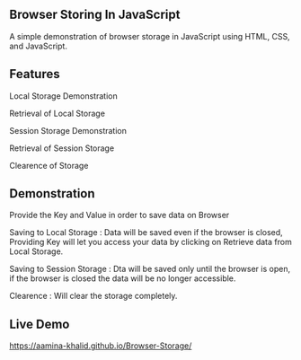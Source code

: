## Browser Storing In JavaScript

A simple demonstration of browser storage in JavaScript using HTML, CSS, and JavaScript.

## Features

Local Storage Demonstration

Retrieval of Local Storage

Session Storage Demonstration

Retrieval of Session Storage

Clearence of Storage

## Demonstration

Provide the Key and Value in order to save data on Browser

Saving to Local Storage :
Data will be saved even if the browser is closed, Providing Key will let you access your data by clicking on Retrieve data from Local Storage.

Saving to Session Storage :
Dta will be saved only until the browser is open, if the browser is closed the data will be no longer accessible.

Clearence :
Will clear the storage completely.

## Live Demo

https://aamina-khalid.github.io/Browser-Storage/
